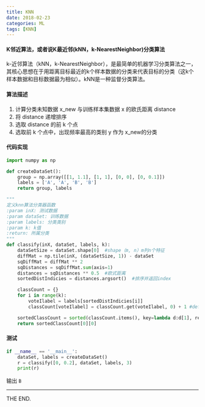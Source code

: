 ```yaml
---
title: KNN
date: 2018-02-23
categories: ML
tags: [KNN]
---
```


#### K邻近算法，或者说K最近邻(kNN，k-NearestNeighbor)分类算法

k-近邻算法（kNN，k-NearestNeighbor），是最简单的机器学习分类算法之一，其核心思想在于用距离目标最近的k个样本数据的分类来代表目标的分类（这k个样本数据和目标数据最为相似）。kNN是一种监督分类算法。

<!--more-->

#### 算法描述

1. 计算分类未知数据 x_new 与训练样本集数据 x 的欧氏距离 distance
2. 将 distance 递增排序
3. 选取 distance 的前 k 个点
4. 选取前 k 个点中，出现频率最高的类别 y 作为 x_new的分类

#### 代码实现

```python
import numpy as np

def createDataSet():
    group = np.array([[1, 1.1], [1, 1], [0, 0], [0, 0.1]])
    labels = ['A', 'A', 'B', 'B']
    return group, labels

"""
定义knn算法分类器函数
:param inX: 测试数据
:param dataSet: 训练数据
:param labels: 分类类别
:param k: k值
:return: 所属分类
"""
def classify(inX, dataSet, labels, k):
    dataSetSize = dataSet.shape[0]  #shape（m, n）m列n个特征
    diffMat = np.tile(inX, (dataSetSize, 1)) - dataSet
    sqDiffMat = diffMat ** 2
    sqDistances = sqDiffMat.sum(axis=1)
    distances = sqDistances ** 0.5  #欧式距离
    sortedDistIndicies = distances.argsort()  #排序并返回index

    classCount = {}
    for i in range(k):
        voteIlabel = labels[sortedDistIndicies[i]]
        classCount[voteIlabel] = classCount.get(voteIlabel, 0) + 1 #default 0

    sortedClassCount = sorted(classCount.items(), key=lambda d:d[1], reverse=True)
    return sortedClassCount[0][0]
```

#### 测试

```python
if __name__ == '__main__':
    dataSet, labels = createDataSet()
    r = classify([0, 0.2], dataSet, labels, 3)
    print(r)
```

输出 `B`


- - -
THE END.
